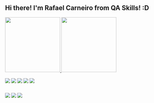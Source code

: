 ## Hi there! I'm Rafael Carneiro from QA Skills! :D
<div>
  <a href="https://github.com/elrafapc">
  <img height="180em" src="https://github-readme-stats.vercel.app/api?username=elrafapc&show_icons=true&theme=dark&include_all_commits=true&count_private=true"/>
  <img height="180em" src="https://github-readme-stats.vercel.app/api/top-langs/?username=elrafapc&layout=compact&langs_count=7&theme=dark"/>
</div>
  
<div style="display: inline_block"><br>
  <img src="https://img.shields.io/badge/javascript-%23323330.svg?style=for-the-badge&logo=javascript&logoColor=%23F7DF1E" target="_blank"></a>
  <img src="https://img.shields.io/badge/typescript-%23007ACC.svg?style=for-the-badge&logo=typescript&logoColor=white" target="_blank"></a>
  <img src="https://img.shields.io/badge/java-%23ED8B00.svg?style=for-the-badge&logo=java&logoColor=white" target="_blank"></a>
  <img src="https://img.shields.io/badge/node.js-%2343853D.svg?style=for-the-badge&logo=node.js&logoColor=white" target="_blank"></a>
  <img src="https://img.shields.io/badge/-cypress-%23E5E5E5?style=for-the-badge&logo=cypress&logoColor=058a5e" target="_blank"></a>
</div>
  
  ##
 
<div> 
  <a href="https://www.youtube.com/channel/UC3VYCgM10rthuMLN-Z_QDKA" target="_blank"><img src="https://img.shields.io/badge/YouTube-FF0000?style=for-the-badge&logo=youtube&logoColor=white" target="_blank"></a>
  <a href = "mailto:elrafapc@gmail.com"><img src="https://img.shields.io/badge/-Gmail-%23333?style=for-the-badge&logo=gmail&logoColor=white" target="_blank"></a>
  <a href="https://www.linkedin.com/in/elrafapc" target="_blank"><img src="https://img.shields.io/badge/-LinkedIn-%230077B5?style=for-the-badge&logo=linkedin&logoColor=white" target="_blank"></a> 
</div>
